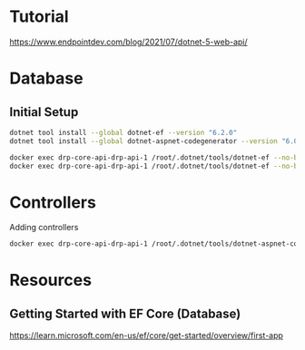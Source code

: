 # Tutorial

https://www.endpointdev.com/blog/2021/07/dotnet-5-web-api/

# Database

## Initial Setup

```sh
dotnet tool install --global dotnet-ef --version "6.2.0"
dotnet tool install --global dotnet-aspnet-codegenerator --version "6.0.0"

docker exec drp-core-api-drp-api-1 /root/.dotnet/tools/dotnet-ef --no-build --verbose migrations add AddInitialTables --project /opt
docker exec drp-core-api-drp-api-1 /root/.dotnet/tools/dotnet-ef --no-build --verbose database update --project /opt
```

# Controllers

Adding controllers

```sh
docker exec drp-core-api-drp-api-1 /root/.dotnet/tools/dotnet-aspnet-codegenerator --no-build --project /opt controller -name DesignController -m Design -dc CoreApiContext -async -api -outDir Controllers -f
```

# Resources

## Getting Started with EF Core (Database)

https://learn.microsoft.com/en-us/ef/core/get-started/overview/first-app


